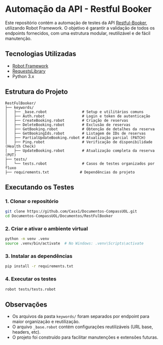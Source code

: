 # Automação da API - Restful Booker

Este repositório contém a automação de testes da API [Restful-Booker](https://restful-booker.herokuapp.com/apidoc/index.html), utilizando Robot Framework. O objetivo é garantir a validação de todos os endpoints fornecidos, com uma estrutura modular, reutilizável e de fácil manutenção.

##  Tecnologias Utilizadas

- [Robot Framework](https://robotframework.org/)
- [RequestsLibrary](https://marketsquare.github.io/robotframework-requests/)
- Python 3.x

##  Estrutura do Projeto

```
RestFulBooker/
├── keywords/
│   ├── _base.robot                # Setup e utilitários comuns
│   ├── Auth.robot                 # Login e token de autenticação
│   ├── CreateBooking.robot        # Criação de reservas
│   ├── DeleteBooking.robot        # Exclusão de reservas
│   ├── GetBooking.robot           # Obtenção de detalhes da reserva
│   ├── GetBookingIds.robot        # Listagem de IDs de reservas
│   ├── PartialUpdateBooking.robot # Atualização parcial (PATCH)
│   ├── Ping.robot                 # Verificação de disponibilidade (Health Check)
│   ├── UpdateBooking.robot        # Atualização completa da reserva (PUT)
├── tests/
│   └── tests.robot                # Casos de testes organizados por fluxo
├── requirements.txt              # Dependências do projeto
```

##  Executando os Testes

### 1. Clonar o repositório

```bash
git clone https://github.com/Casx1/Documentos-CompassUOL.git
cd Documentos-CompassUOL/Documentos/RestFulBooker
```

### 2. Criar e ativar o ambiente virtual

```bash
python -m venv .venv
source .venv/bin/activate  # No Windows: .venv\Scripts\activate
```

### 3. Instalar as dependências

```bash
pip install -r requirements.txt
```

### 4. Executar os testes

```bash
robot tests/tests.robot
```

##  Observações

- Os arquivos da pasta `keywords/` foram separados por endpoint para maior organização e reutilização.
- O arquivo `_base.robot` contém configurações reutilizáveis (URL base, headers, etc).
- O projeto foi construído para facilitar manutenções e extensões futuras.

